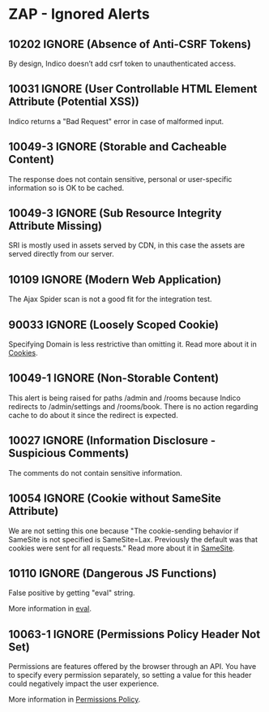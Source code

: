 # ZAP - Ignored Alerts

## 10202   IGNORE  (Absence of Anti-CSRF Tokens)

By design, Indico doesn’t add csrf token to unauthenticated access.

## 10031   IGNORE  (User Controllable HTML Element Attribute (Potential XSS))

Indico returns a "Bad Request" error in case of malformed input.

## 10049-3 IGNORE  (Storable and Cacheable Content)

The response does not contain sensitive, personal or user-specific information so is OK to be cached.

## 10049-3 IGNORE  (Sub Resource Integrity Attribute Missing)

SRI is mostly used in assets served by CDN, in this case the assets are served directly from our server.

## 10109    IGNORE  (Modern Web Application)

The Ajax Spider scan is not a good fit for the integration test.

## 90033    IGNORE  (Loosely Scoped Cookie)

Specifying Domain is less restrictive than omitting it.
Read more about it in [Cookies](https://developer.mozilla.org/en-US/docs/Web/HTTP/Cookies).

## 10049-1 IGNORE  (Non-Storable Content)

This alert is being raised for paths /admin and /rooms because Indico redirects to /admin/settings and /rooms/book.
There is no action regarding cache to do about it since the redirect is expected.

## 10027   IGNORE  (Information Disclosure - Suspicious Comments)

The comments do not contain sensitive information.

## 10054   IGNORE  (Cookie without SameSite Attribute)

We are not setting this one because "The cookie-sending behavior if SameSite is not specified is SameSite=Lax.
Previously the default was that cookies were sent for all requests."
Read more about it in [SameSite](https://developer.mozilla.org/en-US/docs/Web/HTTP/Headers/Set-Cookie/SameSite).

## 10110   IGNORE  (Dangerous JS Functions)

False positive by getting "eval" string.

More information in [eval](https://developer.mozilla.org/en-US/docs/Web/JavaScript/Reference/Global_Objects/eval).

## 10063-1 IGNORE  (Permissions Policy Header Not Set)

Permissions are features offered by the browser through an API. You have to specify every permission separately, so setting a value for this header could negatively impact the user experience.

More information in [Permissions Policy](https://developer.mozilla.org/en-US/docs/Web/HTTP/Headers/Permissions-Policy).
